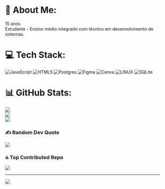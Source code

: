 # 💫 About Me:
15 anos<br>Estudante - Ensino médio integrado com técnico em desenvolvimento de sistemas.


# 💻 Tech Stack:
![JavaScript](https://img.shields.io/badge/javascript-%23323330.svg?style=for-the-badge&logo=javascript&logoColor=%23F7DF1E) ![HTML5](https://img.shields.io/badge/html5-%23E34F26.svg?style=for-the-badge&logo=html5&logoColor=white) ![Postgres](https://img.shields.io/badge/postgres-%23316192.svg?style=for-the-badge&logo=postgresql&logoColor=white) 	![Figma](https://img.shields.io/badge/figma-%23F24E1E.svg?style=for-the-badge&logo=figma&logoColor=white) ![Canva](https://img.shields.io/badge/Canva-%2300C4CC.svg?style=for-the-badge&logo=Canva&logoColor=white) ![LINUX](https://img.shields.io/badge/Linux-FCC624?style=for-the-badge&logo=linux&logoColor=black) ![SQLite](https://img.shields.io/badge/sqlite-%2307405e.svg?style=for-the-badge&logo=sqlite&logoColor=white)
# 📊 GitHub Stats:
![](https://github-readme-stats.vercel.app/api?username=Arthur-canofre&theme=react&hide_border=false&include_all_commits=false&count_private=false)<br/>
![](https://github-readme-streak-stats.herokuapp.com/?user=Arthur-canofre&theme=react&hide_border=false)<br/>
![](https://github-readme-stats.vercel.app/api/top-langs/?username=Arthur-canofre&theme=react&hide_border=false&include_all_commits=false&count_private=false&layout=compact)

### ✍️ Random Dev Quote
![](https://quotes-github-readme.vercel.app/api?type=horizontal&theme=tokyonight)

### 🔝 Top Contributed Repo
![](https://github-contributor-stats.vercel.app/api?username=Arthur-canofre&limit=5&theme=tokyonight&combine_all_yearly_contributions=true)

---
[![](https://visitcount.itsvg.in/api?id=Arthur-canofre&icon=0&color=1)](https://visitcount.itsvg.in)

<!-- Proudly created with GPRM ( https://gprm.itsvg.in ) -->
